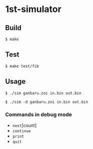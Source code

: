 # 1st-simulator

## Build

	$ make

## Test

	$ make test/fib

## Usage

	$ ./sim ganbaru.zoi in.bin out.bin

	$ ./sim -d ganbaru.zoi in.bin out.bin

### Commands in debug mode

- `next`[count]
- `continue`
- `print`
- `quit`
